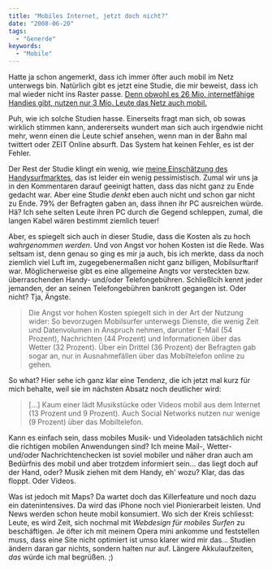 ```yaml
---
title: "Mobiles Internet, jetzt doch nicht?"
date: "2008-06-20"
tags:
  - "Generde"
keywords:
  - "Mobile"
---
```


Hatte ja schon angemerkt, dass ich immer öfter auch mobil im Netz unterwegs bin. Natürlich gibt es jetzt eine Studie, die mir beweist, dass ich mal wieder nicht ins Raster passe. [Denn obwohl es 26 Mio. internetfähige Handies gibt, nutzen nur 3 Mio. Leute das Netz auch mobil.](http://www.golem.de/0806/60474.html "Golem: Mobiles Internet wird nur wenig genutzt")

Puh, wie ich solche Studien hasse. Einerseits fragt man sich, ob sowas wirklich stimmen kann, andererseits wundert man sich auch irgendwie nicht mehr, wenn einen die Leute schief ansehen, wenn man in der Bahn mal twittert oder ZEIT Online absurft. Das System hat keinen Fehler, es ist der Fehler.

Der Rest der Studie klingt ein wenig, wie [meine Einschätzung des Handysurfmarktes](/codecandies/2008/04/15/mobile-aussichten-mangelhaft-bis-sehr-gut/), das ist leider ein wenig pessimistisch. Zumal wir uns ja in den Kommentaren darauf geeinigt hatten, dass das nicht ganz zu Ende gedacht war. Aber eine Studie _denkt_ eben auch nicht und schon gar nicht zu Ende. 79% der Befragten gaben an, dass ihnen ihr PC ausreichen würde. Hä? Ich sehe selten Leute ihren PC durch die Gegend schleppen, zumal, die langen Kabel wären bestimmt ziemlich teuer!

Aber, es spiegelt sich auch in dieser Studie, dass die Kosten als zu hoch _wahrgenommen werden_. Und von Angst vor hohen Kosten ist die Rede. Was seltsam ist, denn genau so ging es mir ja auch, bis ich merkte, dass da noch ziemlich viel Luft im, zugegebenermaßen nicht ganz billigen, Mobilsurftarif war. Möglicherweise gibt es eine allgemeine Angts vor versteckten bzw. überraschenden Handy- und/oder Telefongebühren. Schließlcih kennt jeder jemanden, der an seinen Telefongebühren bankrott gegangen ist. Oder nicht? Tja, Ängste.

> Die Angst vor hohen Kosten spiegelt sich in der Art der Nutzung wider: So bevorzugen Mobilsurfer unterwegs Dienste, die wenig Zeit und Datenvolumen in Anspruch nehmen, darunter E-Mail (54 Prozent), Nachrichten (44 Prozent) und Informationen über das Wetter (32 Prozent). Über ein Drittel (36 Prozent) der Befragten gab sogar an, nur in Ausnahmefällen über das Mobiltelefon online zu gehen.

So what? Hier sehe ich ganz klar eine Tendenz, die ich jetzt mal kurz für mich behalte, weil sie im nächsten Absatz noch deutlicher wird:

> \[…\] Kaum einer lädt Musikstücke oder Videos mobil aus dem Internet (13 Prozent und 9 Prozent). Auch Social Networks nutzen nur wenige (9 Prozent) über das Mobiltelefon.

Kann es einfach sein, dass mobiles Musik- und Videoladen tatsächlich nicht die richtigen mobilen Anwendungen sind? Ich meine Mail-, Wetter- und/oder Nachrichtenchecken ist soviel mobiler und näher dran auch am Bedürfnis des mobil und aber trotzdem informiert sein… das liegt doch auf der Hand, oder? Musik ziehen mit dem Handy, eh' wozu? Klar, das das floppt. Oder Videos.

Was ist jedoch mit Maps? Da wartet doch das Killerfeature und noch dazu ein datenintensives. Da wird das iPhone noch viel Pionierarbeit leisten. Und News werden schon heute mobil konsumiert. Wo sich der Kreis schliesst: Leute, es wird Zeit, sich nochmal mit _Webdesign für mobiles Surfen_ zu beschäftigen. Je öfter ich mit meinem Opera mini ankomme und feststellen muss, dass eine Site nicht optimiert ist umso klarer wird mir das… Studien ändern daran gar nichts, sondern halten nur auf. Längere Akkulaufzeiten, _das_ würde ich mal begrüßen. ;)

